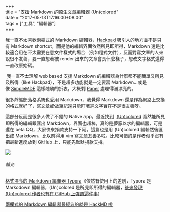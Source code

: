 +++  
title = "支援 Markdown 的原生文章編輯器 (Un)colored"  
date = "2017-05-13T17:16:00+08:00"  
tags = ["工具", "編輯器"]  
+++  

我一直不太喜歡兩欄式的 Markdown 編輯器，[Hackpad](http://hackpad.com/) 吸引人的地方並不是只有 Markdown shortcut，而是他的編輯界面依然所見即所得，Markdown 還是比較適合用在不太需要在意文件樣式的場合（例如程式文件），反而對寫文章的人來說很不友善，要一直想著被 render 出來的文章會長什麼樣子，想改文字格式還得一直改原始碼。

 我一直不太理解 web based 支援 Markdown 的編輯器為什麼都不能簡單又所見及所得（like Hackpad），不是超多功能就是一定要寫 Markdown...或是像 [SimpleMDE]( https://simplemde.com/) 這樣醜醜的折衷，大概剩 [Paper](http://paper.dropbox.com/) 處理得滿漂亮的。

很多靜態部落格系統也愛用 Markdown，我覺得 Markdown 還是作為網路上交換的格式就好了，寫文章或做筆記還只能盯著純文字實在不是很友善呀。 

這部分反而是很多人做了不錯的 Native app，最近找到  [(Un)colored](https://n457.github.io/Uncolored/) 竟然能所見即所得的編輯跟匯出 Markdown，界面也超棒，真的是夢寐以求的編輯器，可是還在 beta QQ，大家快來捐款支持一下阿。這篇也是用 (Un)colored 編輯然後匯出成 Markdown，比以前得用 vim 寫文章友善多啦。比較可惜的是作者似乎沒有把最新進度放到 GitHub 上，只能先默默捐款支持。

![](http://i.imgur.com/O6KMijs.png?nocache2650=1494737215237)  

###### 補充

[格式漂亮的 Markdown 編輯器 Typora](https://typora.io/)（依然有使用上的差別，Typora 是 Markodown 編輯器，(Un)colored 是所見即所得的編輯器，[後來發現 (Un)colored 作者也有在 GitHub 上強調這件事](https://github.com/n457/Uncolored/issues/24#issuecomment-262007576)）

[兩欄式的 Markdown 編輯器最經典的就是 HackMD 啦](http://hackmd.io/)
